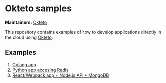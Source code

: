 # Okteto samples

**Maintainers:** [Okteto](https://github.com/okteto)

This repository contains examples of how to develop applications directly in the cloud using [Okteto](https://cloud.okteto.com).  

## Examples

1. [Golang app](math/README.md)
1. [Python app accesing Redis](vote/README.md)
1. [React/Webpack app + Node.js API + MongoDB](movies/README.md)

